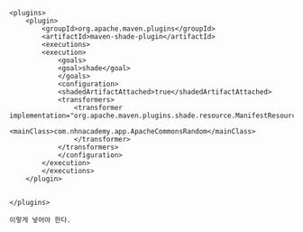 

<build>

    <plugins>
        <plugin>
            <groupId>org.apache.maven.plugins</groupId>
            <artifactId>maven-shade-plugin</artifactId>
            <executions>
            <execution>
                <goals>
                <goal>shade</goal>
                </goals>
                <configuration>
                <shadedArtifactAttached>true</shadedArtifactAttached>
                <transformers>
                    <transformer implementation="org.apache.maven.plugins.shade.resource.ManifestResourceTransformer">
                    <mainClass>com.nhnacademy.app.ApacheCommonsRandom</mainClass>
                    </transformer>
                </transformers>
                </configuration>
            </execution>
            </executions>
        </plugin>


    </plugins>

    이렇게 넣어야 한다.